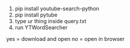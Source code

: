 
1. pip install youtube-search-python
2. pip install pytube
3. type ur thing inside query.txt
4. run YTWordSearcher

yes = download and open
no = open in browser
